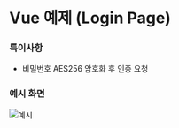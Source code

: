 # Vue 예제 (Login Page)
### 특이사항
- 비밀번호 AES256 암호화 후 인증 요청

### 예시 화면  
![예시](https://github.com/kimheonseung/vue-login/blob/master/screenshots/login.png)  